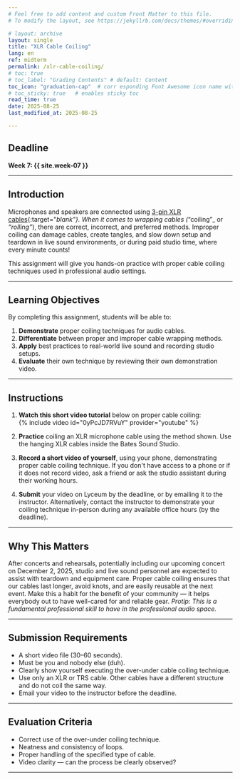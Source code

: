 ```yaml
---
# Feel free to add content and custom Front Matter to this file.
# To modify the layout, see https://jekyllrb.com/docs/themes/#overriding-theme-defaults

# layout: archive   
layout: single   
title: "XLR Cable Coiling"   
lang: en   
ref: midterm    
permalink: /xlr-cable-coiling/   
# toc: true  
# toc_label: "Grading Contents" # default: Content
toc_icon: "graduation-cap"  # corr esponding Font Awesome icon name without the "fa" prefix
# toc_sticky: true   # enables sticky toc  
read_time: true  
date: 2025-08-25  
last_modified_at: 2025-08-25  

---
```


## Deadline  
**Week 7: {{ site.week-07 }}**

---

## Introduction  
Microphones and speakers are connected using [3-pin XLR cables](https://www.google.com/search?q=xlr+cable&tbm=isch){:target="_blank"}. When it comes to wrapping cables (_“coiling”_ or _“rolling”_), there are correct, incorrect, and preferred methods. Improper coiling can damage cables, create tangles, and slow down setup and teardown in live sound environments, or during paid studio time, where every minute counts!     

This assignment will give you hands-on practice with proper cable coiling techniques used in professional audio settings.  

---

## Learning Objectives  
By completing this assignment, students will be able to:  
1. **Demonstrate** proper coiling techniques for audio cables.  
2. **Differentiate** between proper and improper cable wrapping methods.  
3. **Apply** best practices to real-world live sound and recording studio setups.  
4. **Evaluate** their own technique by reviewing their own demonstration video.  

---

## Instructions  
1. **Watch this short video tutorial** below on proper cable coiling:  
   {% include video id="0yPcJD7RVuY" provider="youtube" %}  

2. **Practice** coiling an XLR microphone cable using the method shown. Use the hanging XLR cables inside the Bates Sound Studio.  

3. **Record a short video of yourself**, using your phone, demonstrating proper cable coiling technique. If you don't have access to a phone or if it does not record video, ask a friend or ask the studio assistant during their working hours.   

4. **Submit** your video on Lyceum by the deadline, or by emailing it to the instructor. Alternatively, contact the instructor to demonstrate your coiling technique in-person during any available office hours (by the deadline). 

---

## Why This Matters  
After concerts and rehearsals, potentially including our upcoming concert on December 2, 2025, studio and live sound personnel are expected to assist with teardown and equipment care. Proper cable coiling ensures that our cables last longer, avoid knots, and are easily reusable at the next event. Make this a habit for the benefit of your community — it helps everybody out to have well-cared for and reliable gear. _Protip: This is a fundamental professional skill to have in the professional audio space._  

---

## Submission Requirements  
- A short video file (30–60 seconds).   
- Must be you and nobody else (duh).  
- Clearly show yourself executing the over-under cable coiling technique.  
- Use only an XLR or TRS cable. Other cables have a different structure and do not coil the same way.    
- Email your video to the instructor before the deadline.  

---

## Evaluation Criteria  
- Correct use of the over-under coiling technique.  
- Neatness and consistency of loops.  
- Proper handling of the specified type of cable.  
- Video clarity — can the process be clearly observed?  

* * *    

